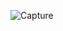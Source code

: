 ![Capture](https://github.com/Radouane0/weather-app/assets/101811614/10d2313e-b9b3-4a31-94eb-c9bb951fb9c9)
